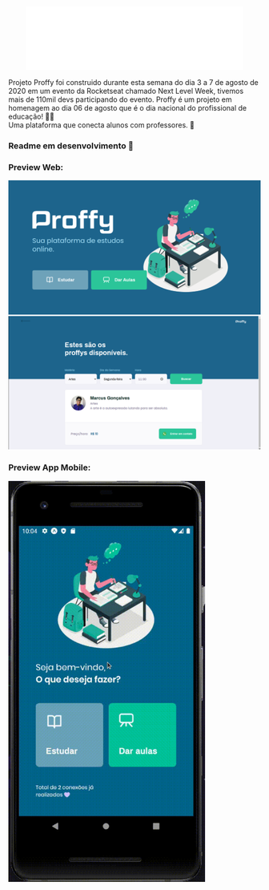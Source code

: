 <p align="center">
  <img src="./github_assets/logo.png" alt="Proffy" />
</p>

Projeto Proffy foi construido durante esta semana do dia 3 a 7 de agosto de 2020 em um evento da Rocketseat chamado Next Level Week, tivemos mais de 110mil devs participando do evento.
Proffy é um projeto em homenagem ao dia 06 de agosto que é o dia nacional do profissional de educação! 👨‍🏫 <br>
Uma plataforma que conecta alunos com professores. 🎯

### Readme em desenvolvimento 🚧 <br>
### Preview Web:
<img src='./github_assets/web-1.png'>
<img src='./github_assets/web-2.png'>

### Preview App Mobile:
<img src='./github_assets/mobile-1.gif' height=800>
